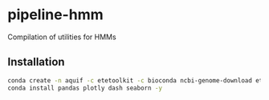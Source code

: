 # pipeline-hmm
Compilation of utilities for HMMs


## Installation

```bash
conda create -n aquif -c etetoolkit -c bioconda ncbi-genome-download ete3 ete_toolchain hmmer -y
conda install pandas plotly dash seaborn -y
```
